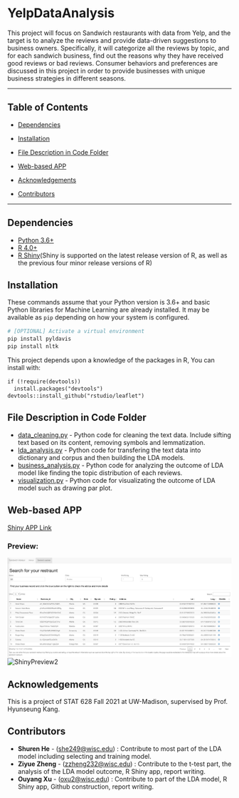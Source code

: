 # YelpDataAnalysis
This project will focus on Sandwich restaurants with data from Yelp, and the target is to analyze the reviews and provide data-driven suggestions to business owners. Specifically, it will categorize all the reviews by topic, and for each sandwich business, find out the reasons why they have received good reviews or bad reviews. Consumer behaviors and preferences are discussed in this project in order to provide businesses with unique business strategies in different seasons.
<!-- *** -->
<!-- Group 5, Module 3, YelpDataAnalysis -->
***

## Table of Contents
  - [Dependencies](#dependencies)

  - [Installation](#installation)

  - [File Description in Code Folder](#file-description-in-code-folder)

  - [Web-based APP](#web-based-app)
  
  - [Acknowledgements](#acknowledgements)

  
  - [Contributors](#contributors)


***
## Dependencies
- [Python 3.6+](https://www.python.org/)
- [R 4.0+](https://www.r-project.org/)
- [R Shiny](https://github.com/rstudio/shiny)(Shiny is supported on the latest release version of R, as well as the previous four minor release versions of R)



## Installation
These commands assume that your Python version is 3.6+ and basic  Python libraries for Machine Learning are already installed.
It may be available as `pip` depending on how your system is configured.
```bash
# [OPTIONAL] Activate a virtual environment
pip install pyldavis
pip install nltk
```
This project depends upon a knowledge of  the packages in R, You can install with:
```
if (!require(devtools))
  install.packages("devtools")
devtools::install_github("rstudio/leaflet")
```


## File Description in Code Folder
- [data_cleaning.py](code/data_cleaning.py) - Python code for cleaning the text data. Include sifting text based on its content, removing symbols and lemmatization.
- [lda_analysis.py](code/lda_analysis.py) - Python code for transfering the text data into dictionary and corpus and then building the LDA models.
- [business_analysis.py](code/lda_analysis.py) - Python code for analyzing the outcome of LDA model like finding the topic distribution of each reviews.
- [visualization.py](code/visualization.py) - Python code for visualizating the outcome of LDA model such as drawing par plot. 



## Web-based APP

[Shiny APP Link](https://ouyangxu.shinyapps.io/YelpShiny/)

### Preview:
![ShinyPreview1](image/YelpShinyPreview1.png)
![ShinyPreview2](image/YelpShinyPreview2.png)
## Acknowledgements
This is a project of STAT 628 Fall 2021 at UW-Madison, supervised by Prof. Hyunseung Kang.


## Contributors
- **Shuren He** - (she249@wisc.edu) : Contribute to most part of the LDA model including selecting and training model.
- **Ziyue Zheng** - (zzheng232@wisc.edu) : Contribute to the t-test part, the analysis of the LDA model outcome, R Shiny app, report writing.
- **Ouyang Xu** - (oxu2@wisc.edu) : Contribute to part of the LDA model, R Shiny app, Github construction, report writing.


